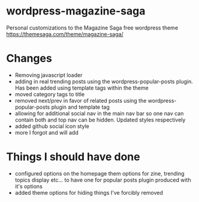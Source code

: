 # wordpress-magazine-saga
Personal customizations to the Magazine Saga free wordpress theme https://themesaga.com/theme/magazine-saga/

# Changes
* Removing javascript loader
* adding in real trending posts using the wordpress-popular-posts plugin.  Has been added using template tags within the theme
* moved category tags to title
* removed next/prev in favor of related posts using the wordpress-popular-posts plugin and template tag
* allowing for additional social nav in the main nav bar so one nav can contain both and top nav can be hidden. Updated styles respectively
* added github social icon style
* more I forgot and will add

# Things I should have done
* configured options on the homepage them options for zine, trending topics display etc... to have one for popular posts plugin produced with it's options
* added theme options for hiding things I've forcibly removed
